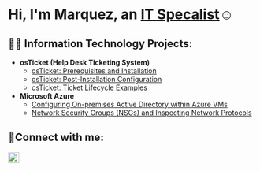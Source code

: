 
<h1>Hi, I'm Marquez, an <a href="https://www.linkedin.com/in/marquez-jones-b618092a9/">IT Specalist</a>☺</h1>

<h2>👨‍💻 Information Technology Projects:</h2>

- <b>osTicket (Help Desk Ticketing System)</b>
  - [osTicket: Prerequisites and Installation](https://github.com/marquezjones/osticket-prereqs)
  - [osTicket: Post-Installation Configuration](https://github.com/MarquezJones/post-install-configuration)
  - [osTicket: Ticket Lifecycle Examples](https://github.com/MarquezJones/ticket-lifecycle/blob/main/README.md)
- <b>Microsoft Azure</b>
  - [Configuring On-premises Active Directory within Azure VMs](https://github.com/MarquezJones/configuring-ad)
  - [Network Security Groups (NSGs) and Inspecting Network Protocols](https://github.com/MarquezJones/azure-network-protocols/blob/main/README.md)

<h2>🤳Connect with me:</h2>


[<img align="left" alt="Marquez | LinkedIn" width="22px" src="https://cdn.jsdelivr.net/npm/simple-icons@v3/icons/linkedin.svg" />][linkedin]



[linkedin]: https://www.linkedin.com/in/marquez-jones-b618092a9/
